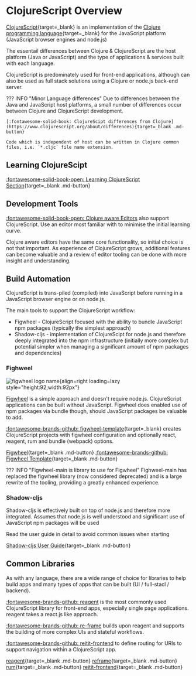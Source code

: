 # ClojureScript Overview

[ClojureScript](https://clojurescript.org/reference/documentation){target=_blank} is an implementation of the [Clojure programming language](https://clojurescript.org/reference/documentation){target=_blank} for the JavaScript platform (JavaScript browser engines and node.js)

The essentail differences between Clojure & ClojureScript are the host platform (Java or JavaScript) and the type of applications & services built with each language.

ClojureScript is predominately used for front-end applications, although can also be used as full stack solutions using a Clojure or node.js back-end server.

??? INFO "Minor Language differences"
    Due to differences between the Java and JavaScript host platforms, a small number of differences occur between Clojure and ClojureScript development.

    [:fontawesome-solid-book: ClojureScipt differences from Clojure](https://www.clojurescript.org/about/differences){target=_blank .md-button}

    Code which is independent of host can be written in Clojure common files, i.e. `*.cljc` file name extension.


## Learning ClojureScipt

[:fontawesome-solid-book-open: Learning ClojureScript Section](/clojurescript/introduction/learn-clojurescript/){target=_blank .md-button}


## Development Tools

[:fontawesome-solid-book-open: Clojure aware Editors](https://practical.li/clojure/clojure-editors/) also support ClojureScript. Use an editor most familiar with to minimise the initial learning curve.

Clojure aware editors have the same core functionality, so initial choice is not that important.  As experience of ClojureScript grows, additional features can become valuable and a review of editor tooling can be done with more insight and understanding.


## Build Automation

ClojureScript is trans-piled (compiled) into JavaScript before running in a JavaScript browser engine or on node.js.

The main tools to support the ClojureScript workflow:

* Figwheel - ClojureScript focused with the ability to bundle JavaScript npm packages (typically the simplest approach)
* Shadow-cljs - implementation of ClojureScipt for node.js and therefore deeply integrated into the npm infrastructure (initially more complex but potential simpler when managing a significant amount of npm packages and dependencies)


### Fighweel

![figwheel logo name](https://raw.githubusercontent.com/practicalli/graphic-design/live/logos/practicalli-figwheel-logo-name.svg){align=right loading=lazy style="height:92;width:92px"}

[Figwheel](https://figwheel.org/) is a simple approach and doesn't require node.js. ClojureScript applications can be built without JavaScript.  Figwheel does enabled use of npm packages via bundle though, should JavaScript packages be valuable to add.

[:fontawesome-brands-github: figwheel-template](https://github.com/bhauman/figwheel-template){target=_blank} creates ClojureScript projects with figwheel configuration and optionally react, reagent, rum and bundle (webpack) options.

[Figwheel](https://figwheel.org/){target=_blank .md-button}
[:fontawesome-brands-github: Figwheel Template](https://github.com/bhauman/figwheel-template){target=_blank .md-button}

??? INFO "Figwheel-main is library to use for Figwheel"
    Fighweel-main has replaced the figwheel library (now considered deprecated) and is a large rewrite of the tooling, providing a greatly enhanced experience.


### Shadow-cljs

Shadow-cljs is effectively built on top of node.js and therefore more integrated.  Assumes that node.js is well understood and significant use of JavaScript npm packages will be used

Read the user guide in detail to avoid common issues when starting

[Shadow-cljs User Guide](https://shadow-cljs.github.io/docs/UsersGuide.html){target=_blank .md-button}


## Common Libraries

As with any language, there are a wide range of choice for libraries to help build apps and many types of apps that can be built (UI / full-stacl / backend).

[:fontawesome-brands-github: reagent](https://reagent-project.github.io/) is the most commonly used ClojureScript library for front-end apps, especially single page applications.  reagent takes a react.js like approach.

[:fontawesome-brands-github: re-frame](http://day8.github.io/re-frame/) builds upon reagent and supports the building of more complex UIs and stateful workflows.

[:fontawesome-brands-github: reitit-frontend](https://github.com/metosin/reitit) to define routing for URIs to support navigation within a ClojureScript app.

[reagent](https://reagent-project.github.io/){target=_blank .md-button}
[reframe](http://day8.github.io/re-frame/){target=_blank .md-button}
[rum](https://github.com/tonsky/rum){target=_blank .md-button}
[reitit-frontend](https://github.com/metosin/reitit){target=_blank .md-button}

